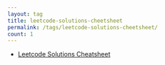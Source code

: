 ```yaml
---
layout: tag
title: leetcode-solutions-cheetsheet
permalink: /tags/leetcode-solutions-cheetsheet/
count: 1
---
```


- [Leetcode Solutions Cheatsheet](https://samirpaulb.github.io/blog-jekyll/posts/leetcode-solutions-cheatsheet/)
